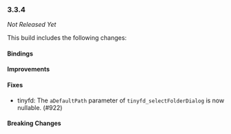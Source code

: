 ### 3.3.4

_Not Released Yet_

This build includes the following changes:

#### Bindings

#### Improvements

#### Fixes

- tinyfd: The `aDefaultPath` parameter of `tinyfd_selectFolderDialog` is now nullable. (#922)

#### Breaking Changes
